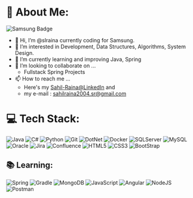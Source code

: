 # 👀 About Me:
![Samsung Badge](https://img.shields.io/badge/Samsung-1428A0.svg?style=for-the-badge&logo=Samsung&logoColor=white)
- 👋 Hi, I’m @slraina currently coding for Samsung.
- 💫 I’m interested in Development, Data Structures, Algorithms, System Design. 
- 🌱 I’m currently learning and improving Java, Spring
- 💞️ I’m looking to collaborate on ...
    - Fullstack Spring Projects     
- 📫 How to reach me ... 
    - Here's my [Sahil-Raina@LinkedIn](https://www.linkedin.com/in/sahilrainab/) and 
    - my e-mail : sahilraina2004.sr@gmail.com

# 💻 Tech Stack:
![Java](https://img.shields.io/badge/java-%23ED8B00.svg?style=for-the-badge&logo=openjdk&logoColor=white) 
![C#](https://img.shields.io/badge/CSharp-512BD4.svg?style=for-the-badge&logo=CSharp&logoColor=white) 
![Python](https://img.shields.io/badge/Python-3776AB.svg?style=for-the-badge&logo=Python&logoColor=white)
![Git](https://img.shields.io/badge/Git-F05032.svg?style=for-the-badge&logo=Git&logoColor=white) 
![DotNet](https://img.shields.io/badge/.NET-512BD4.svg?style=for-the-badge&logo=dotnet&logoColor=white)
![Docker](https://img.shields.io/badge/docker-%230db7ed.svg?style=for-the-badge&logo=docker&logoColor=white) 
![SQLServer](https://img.shields.io/badge/Microsoft%20SQL%20Server-CC2927?logo=microsoftsqlserver&logoColor=fff&style=for-the-badge)
![MySQL](https://img.shields.io/badge/mysql-%2300000f.svg?style=for-the-badge&logo=mysql&logoColor=white) 
![Oracle](https://img.shields.io/badge/Oracle-F80000.svg?style=for-the-badge&logo=Oracle&logoColor=white) 
![Jira](https://img.shields.io/badge/jira-%230A0FFF.svg?style=for-the-badge&logo=jira&logoColor=white) 
![Confluence](https://img.shields.io/badge/Confluence-172B4D.svg?style=for-the-badge&logo=Confluence&logoColor=white)
![HTML5](https://img.shields.io/badge/html5-%23E34F26.svg?style=for-the-badge&logo=html5&logoColor=white) 
![CSS3](https://img.shields.io/badge/css3-%231572B6.svg?style=for-the-badge&logo=css3&logoColor=white) 
![BootStrap](https://img.shields.io/badge/Bootstrap-7952B3.svg?style=for-the-badge&logo=Bootstrap&logoColor=white)

## 📚 Learning:
![Spring](https://img.shields.io/badge/spring-%236DB33F.svg?style=for-the-badge&logo=spring&logoColor=white)
![Gradle](https://img.shields.io/badge/Gradle-02303A.svg?style=for-the-badge&logo=Gradle&logoColor=white) 
![MongoDB](https://img.shields.io/badge/MongoDB-%234ea94b.svg?style=for-the-badge&logo=mongodb&logoColor=white) 
![JavaScript](https://img.shields.io/badge/javascript-%23323330.svg?style=for-the-badge&logo=javascript&logoColor=%23F7DF1E) 
![Angular](https://img.shields.io/badge/angular-%23DD0031.svg?style=for-the-badge&logo=angular&logoColor=white) 
![NodeJS](https://img.shields.io/badge/node.js-6DA55F?style=for-the-badge&logo=node.js&logoColor=white) 
![Postman](https://img.shields.io/badge/Postman-FF6C37?style=for-the-badge&logo=postman&logoColor=white) 


<!---
slraina/slraina is a ✨ special ✨ repository because its `README.md` (this file) appears on your GitHub profile.
You can click the Preview link to take a look at your changes.
--->
